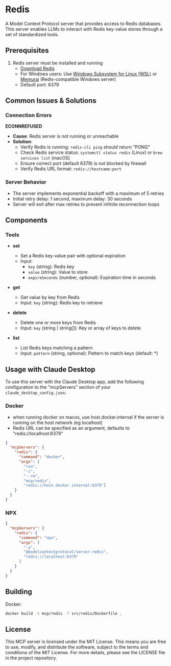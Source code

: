 # Redis

A Model Context Protocol server that provides access to Redis databases. This server enables LLMs to interact with Redis key-value stores through a set of standardized tools.

## Prerequisites

1. Redis server must be installed and running
   - [Download Redis](https://redis.io/download)
   - For Windows users: Use [Windows Subsystem for Linux (WSL)](https://redis.io/docs/getting-started/installation/install-redis-on-windows/) or [Memurai](https://www.memurai.com/) (Redis-compatible Windows server)
   - Default port: 6379

## Common Issues & Solutions

### Connection Errors

**ECONNREFUSED**
  - **Cause**: Redis server is not running or unreachable
  - **Solution**: 
    - Verify Redis is running: `redis-cli ping` should return "PONG"
    - Check Redis service status: `systemctl status redis` (Linux) or `brew services list` (macOS)
    - Ensure correct port (default 6379) is not blocked by firewall
    - Verify Redis URL format: `redis://hostname:port`

### Server Behavior

- The server implements exponential backoff with a maximum of 5 retries
- Initial retry delay: 1 second, maximum delay: 30 seconds
- Server will exit after max retries to prevent infinite reconnection loops

## Components

### Tools

- **set**
  - Set a Redis key-value pair with optional expiration
  - Input:
    - `key` (string): Redis key
    - `value` (string): Value to store
    - `expireSeconds` (number, optional): Expiration time in seconds

- **get**
  - Get value by key from Redis
  - Input: `key` (string): Redis key to retrieve

- **delete**
  - Delete one or more keys from Redis
  - Input: `key` (string | string[]): Key or array of keys to delete

- **list**
  - List Redis keys matching a pattern
  - Input: `pattern` (string, optional): Pattern to match keys (default: *)

## Usage with Claude Desktop

To use this server with the Claude Desktop app, add the following configuration to the "mcpServers" section of your `claude_desktop_config.json`:

### Docker

* when running docker on macos, use host.docker.internal if the server is running on the host network (eg localhost)
* Redis URL can be specified as an argument, defaults to "redis://localhost:6379"

```json
{
  "mcpServers": {
    "redis": {
      "command": "docker",
      "args": [
        "run", 
        "-i", 
        "--rm", 
        "mcp/redis", 
        "redis://host.docker.internal:6379"]
    }
  }
}
```

### NPX

```json
{
  "mcpServers": {
    "redis": {
      "command": "npx",
      "args": [
        "-y",
        "@modelcontextprotocol/server-redis",
        "redis://localhost:6379"
      ]
    }
  }
}
```

## Building

Docker:

```sh
docker build -t mcp/redis -f src/redis/Dockerfile . 
```

## License

This MCP server is licensed under the MIT License. This means you are free to use, modify, and distribute the software, subject to the terms and conditions of the MIT License. For more details, please see the LICENSE file in the project repository.
